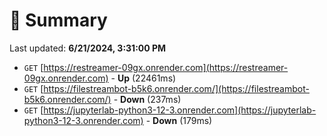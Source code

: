 # 📖 Summary
Last updated: **6/21/2024, 3:31:00 PM**

- `GET` [https://restreamer-09gx.onrender.com](https://restreamer-09gx.onrender.com) - **Up** (22461ms)
- `GET` [https://filestreambot-b5k6.onrender.com/](https://filestreambot-b5k6.onrender.com/) - **Down** (237ms)
- `GET` [https://jupyterlab-python3-12-3.onrender.com](https://jupyterlab-python3-12-3.onrender.com) - **Down** (179ms)
